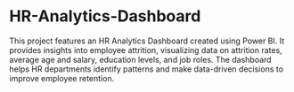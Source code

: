 # HR-Analytics-Dashboard
This project features an HR Analytics Dashboard created using Power BI. It provides insights into employee attrition, visualizing data on attrition rates, average age and salary, education levels, and job roles. The dashboard helps HR departments identify patterns and make data-driven decisions to improve employee retention.
